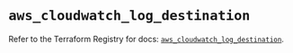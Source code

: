# `aws_cloudwatch_log_destination`

Refer to the Terraform Registry for docs: [`aws_cloudwatch_log_destination`](https://registry.terraform.io/providers/hashicorp/aws/4.54.0/docs/resources/cloudwatch_log_destination).
